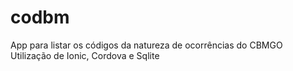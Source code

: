 # codbm
App para listar os códigos da natureza de ocorrências do CBMGO
Utilização de Ionic, Cordova e Sqlite 
